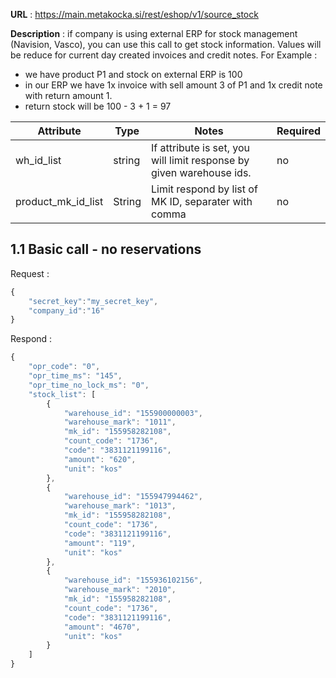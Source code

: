 **URL** : https://main.metakocka.si/rest/eshop/v1/source_stock

**Description** : if company is using external ERP for stock management (Navision, Vasco), you can use this call to get stock information. Values will be reduce for current day created invoices and credit notes. For Example :
* we have product P1 and stock on external ERP is 100
* in our ERP we have 1x invoice with sell amount 3 of P1 and 1x credit note with return amount 1. 
* return stock will be 100 - 3 + 1 = 97

Attribute                 | Type | Notes| Required |
--------------------------|------|------|----------|
| wh_id_list | string | If attribute is set, you will limit response by given warehouse ids. | no       |
| product_mk_id_list | String | Limit respond by list of MK ID, separater with comma | no       |

## 1.1 Basic call - no reservations
Request :
```javascript
{
    "secret_key":"my_secret_key",
    "company_id":"16"
}
```
Respond :
``` javascript
{
    "opr_code": "0",
    "opr_time_ms": "145",
    "opr_time_no_lock_ms": "0",
    "stock_list": [
        {
            "warehouse_id": "155900000003",
            "warehouse_mark": "1011",
            "mk_id": "155958282108",
            "count_code": "1736",
            "code": "3831121199116",
            "amount": "620",
            "unit": "kos"
        },
        {
            "warehouse_id": "155947994462",
            "warehouse_mark": "1013",
            "mk_id": "155958282108",
            "count_code": "1736",
            "code": "3831121199116",
            "amount": "119",
            "unit": "kos"
        },
        {
            "warehouse_id": "155936102156",
            "warehouse_mark": "2010",
            "mk_id": "155958282108",
            "count_code": "1736",
            "code": "3831121199116",
            "amount": "4670",
            "unit": "kos"
        }
    ]
}
```
